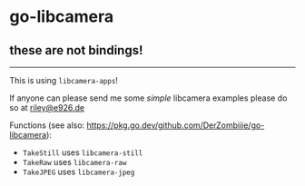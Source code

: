 # go-libcamera

## these are not bindings!

---

This is using `libcamera-apps`!

If anyone can please send me some *simple* libcamera examples please do so at riley@e926.de

Functions (see also: https://pkg.go.dev/github.com/DerZombiiie/go-libcamera):

- `TakeStill` uses `libcamera-still`
- `TakeRaw` uses `libcamera-raw`
- `TakeJPEG` uses `libcamera-jpeg`
